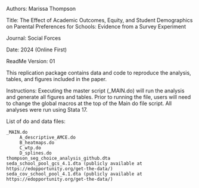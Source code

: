Authors: Marissa Thompson

Title: The Effect of Academic Outcomes, Equity, and Student Demographics on Parental Preferences for Schools: Evidence from a Survey Experiment

Journal: Social Forces

Date: 2024 (Online First) 

ReadMe Version: 01

This replication package contains data and code to reproduce the analysis, tables, and figures included in the paper.

Instructions: Executing the master script (_MAIN.do) will run the analysis and generate all figures and tables. Prior to running the file, users will need to change the global macros at the top of the Main do file script.  All analyses were run using Stata 17.

List of do and data files:

    _MAIN.do
         A_descriptive_AMCE.do
         B_heatmaps.do
         C_wtp.do
         D_splines.do 
    thompson_seg_choice_analysis_github.dta
    seda_school_pool_gcs_4.1.dta (publicly available at https://edopportunity.org/get-the-data/)
    seda_cov_school_pool_4.1.dta (publicly available at https://edopportunity.org/get-the-data/)

